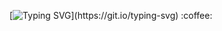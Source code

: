 [![Typing SVG](https://readme-typing-svg.demolab.com?font=Goldman&size=36&pause=1000&color=A95E13&random=false&width=435&lines=Hi%20World!)](https://git.io/typing-svg) :coffee:


